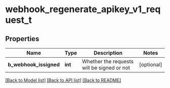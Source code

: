 # webhook_regenerate_apikey_v1_request_t

## Properties
Name | Type | Description | Notes
------------ | ------------- | ------------- | -------------
**b_webhook_issigned** | **int** | Whether the requests will be signed or not | [optional] 

[[Back to Model list]](../README.md#documentation-for-models) [[Back to API list]](../README.md#documentation-for-api-endpoints) [[Back to README]](../README.md)


